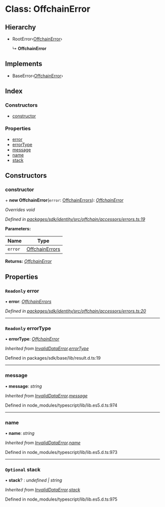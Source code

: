 # Class: OffchainError

## Hierarchy

* RootError‹[OffchainError](../enums/_offchain_accessors_errors_.schemaerrortypes.md#offchainerror)›

  ↳ **OffchainError**

## Implements

* BaseError‹[OffchainError](../enums/_offchain_accessors_errors_.schemaerrortypes.md#offchainerror)›

## Index

### Constructors

* [constructor](_offchain_accessors_errors_.offchainerror.md#constructor)

### Properties

* [error](_offchain_accessors_errors_.offchainerror.md#readonly-error)
* [errorType](_offchain_accessors_errors_.offchainerror.md#readonly-errortype)
* [message](_offchain_accessors_errors_.offchainerror.md#message)
* [name](_offchain_accessors_errors_.offchainerror.md#name)
* [stack](_offchain_accessors_errors_.offchainerror.md#optional-stack)

## Constructors

###  constructor

\+ **new OffchainError**(`error`: [OffchainErrors](../modules/_offchain_data_wrapper_.md#offchainerrors)): *[OffchainError](_offchain_accessors_errors_.offchainerror.md)*

*Overrides void*

*Defined in [packages/sdk/identity/src/offchain/accessors/errors.ts:19](https://github.com/medhak1/celo-monorepo/blob/master/packages/sdk/identity/src/offchain/accessors/errors.ts#L19)*

**Parameters:**

Name | Type |
------ | ------ |
`error` | [OffchainErrors](../modules/_offchain_data_wrapper_.md#offchainerrors) |

**Returns:** *[OffchainError](_offchain_accessors_errors_.offchainerror.md)*

## Properties

### `Readonly` error

• **error**: *[OffchainErrors](../modules/_offchain_data_wrapper_.md#offchainerrors)*

*Defined in [packages/sdk/identity/src/offchain/accessors/errors.ts:20](https://github.com/medhak1/celo-monorepo/blob/master/packages/sdk/identity/src/offchain/accessors/errors.ts#L20)*

___

### `Readonly` errorType

• **errorType**: *[OffchainError](../enums/_offchain_accessors_errors_.schemaerrortypes.md#offchainerror)*

*Inherited from [InvalidDataError](_offchain_accessors_errors_.invaliddataerror.md).[errorType](_offchain_accessors_errors_.invaliddataerror.md#readonly-errortype)*

Defined in packages/sdk/base/lib/result.d.ts:19

___

###  message

• **message**: *string*

*Inherited from [InvalidDataError](_offchain_accessors_errors_.invaliddataerror.md).[message](_offchain_accessors_errors_.invaliddataerror.md#message)*

Defined in node_modules/typescript/lib/lib.es5.d.ts:974

___

###  name

• **name**: *string*

*Inherited from [InvalidDataError](_offchain_accessors_errors_.invaliddataerror.md).[name](_offchain_accessors_errors_.invaliddataerror.md#name)*

Defined in node_modules/typescript/lib/lib.es5.d.ts:973

___

### `Optional` stack

• **stack**? : *undefined | string*

*Inherited from [InvalidDataError](_offchain_accessors_errors_.invaliddataerror.md).[stack](_offchain_accessors_errors_.invaliddataerror.md#optional-stack)*

Defined in node_modules/typescript/lib/lib.es5.d.ts:975
